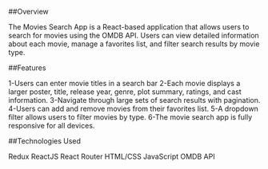##Overview

The Movies Search App is a React-based application that allows users to search for movies using the OMDB API. Users can view detailed information about each movie, manage a favorites list, and filter search results by movie type.
    


##Features

1-Users can enter movie titles in a search bar
2-Each movie displays a larger poster, title, release year, genre, plot summary, ratings, and cast information.
3-Navigate through large sets of search results with pagination.
4-Users can add and remove movies from their favorites list.
5-A dropdown filter allows users to filter movies by type.
6-The movie search app is fully responsive for all devices.



##Technologies Used

Redux
ReactJS
React Router
HTML/CSS
JavaScript
OMDB API
